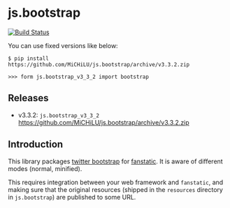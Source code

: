 # js.bootstrap

[![Build Status](https://travis-ci.org/MiCHiLU/js.bootstrap.svg?branch=master)](https://travis-ci.org/MiCHiLU/js.bootstrap)

You can use fixed versions like below:

    $ pip install https://github.com/MiCHiLU/js.bootstrap/archive/v3.3.2.zip

    >>> form js.bootstrap_v3_3_2 import bootstrap

## Releases

* v3.3.2: `js.bootstrap_v3_3_2` https://github.com/MiCHiLU/js.bootstrap/archive/v3.3.2.zip

## Introduction

This library packages [twitter bootstrap](http://fanstatic.org) for [fanstatic](http://getbootstrap.com). It is aware of different modes (normal, minified).

This requires integration between your web framework and `fanstatic`,
and making sure that the original resources (shipped in the `resources`
directory in `js.bootstrap`) are published to some URL.

